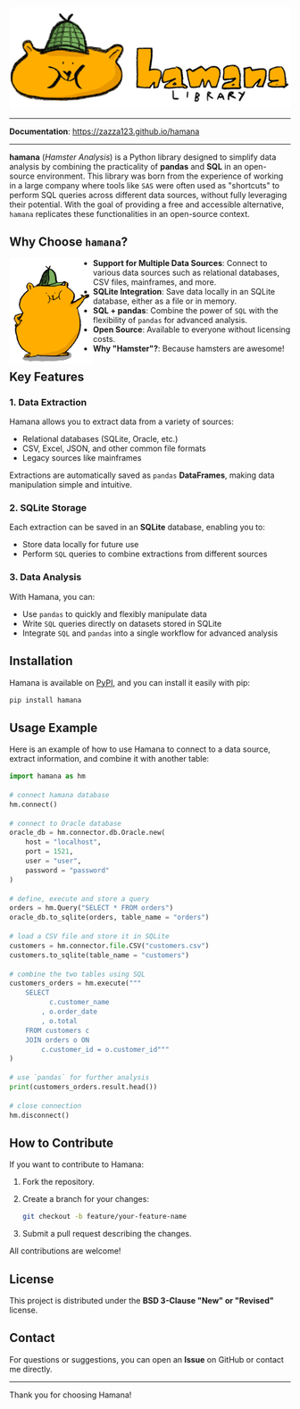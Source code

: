 <p align="center">
    <a href="https://zazza123.github.io/hamana">
        <img src="https://raw.githubusercontent.com/zazza123/hamana/main/docs/config/images/hamana-home.png" alt="hamana" width="600px" class="readme">
    </a>
</p>

---

<p class="readme">
    <b>Documentation</b>: <a href="https://zazza123.github.io/hamana">https://zazza123.github.io/hamana</a>
</p>
<hr class="readme">

**hamana** (*Hamster Analysis*) is a Python library designed to simplify data analysis by combining the practicality of **pandas** and **SQL** in an open-source environment. This library was born from the experience of working in a large company where tools like `SAS` were often used as "shortcuts" to perform SQL queries across different data sources, without fully leveraging their potential. With the goal of providing a free and accessible alternative, `hamana` replicates these functionalities in an open-source context.

## Why Choose `hamana`?

<img align="left" width="150" alt="Hamana Explain" src="config/images/hamana-explain.png">

- **Support for Multiple Data Sources**: Connect to various data sources such as relational databases, CSV files, mainframes, and more.
- **SQLite Integration**: Save data locally in an SQLite database, either as a file or in memory.
- **SQL + pandas**: Combine the power of `SQL` with the flexibility of `pandas` for advanced analysis.
- **Open Source**: Available to everyone without licensing costs.
- **Why "Hamster"?**: Because hamsters are awesome!

## Key Features

### 1. Data Extraction

Hamana allows you to extract data from a variety of sources:

- Relational databases (SQLite, Oracle, etc.)
- CSV, Excel, JSON, and other common file formats
- Legacy sources like mainframes

Extractions are automatically saved as `pandas` **DataFrames**, making data manipulation simple and intuitive.

### 2. SQLite Storage

Each extraction can be saved in an **SQLite** database, enabling you to:

- Store data locally for future use
- Perform `SQL` queries to combine extractions from different sources

### 3. Data Analysis

With Hamana, you can:

- Use `pandas` to quickly and flexibly manipulate data
- Write `SQL` queries directly on datasets stored in SQLite
- Integrate `SQL` and `pandas` into a single workflow for advanced analysis

## Installation

Hamana is available on [PyPI](https://pypi.org/project/hamana/), and you can install it easily with pip:

```bash
pip install hamana
```

## Usage Example

Here is an example of how to use Hamana to connect to a data source, extract information, and combine it with another table:

```python
import hamana as hm

# connect hamana database
hm.connect()

# connect to Oracle database
oracle_db = hm.connector.db.Oracle.new(
    host = "localhost",
    port = 1521,
    user = "user",
    password = "password"
)

# define, execute and store a query
orders = hm.Query("SELECT * FROM orders")
oracle_db.to_sqlite(orders, table_name = "orders")

# load a CSV file and store it in SQLite
customers = hm.connector.file.CSV("customers.csv")
customers.to_sqlite(table_name = "customers")

# combine the two tables using SQL
customers_orders = hm.execute("""
    SELECT
          c.customer_name
        , o.order_date
        , o.total
    FROM customers c
    JOIN orders o ON
        c.customer_id = o.customer_id"""
)

# use `pandas` for further analysis
print(customers_orders.result.head())

# close connection
hm.disconnect()
```

## How to Contribute

If you want to contribute to Hamana:

1. Fork the repository.
2. Create a branch for your changes:

    ```bash
    git checkout -b feature/your-feature-name
    ```

3. Submit a pull request describing the changes.

All contributions are welcome!

## License

This project is distributed under the **BSD 3-Clause "New" or "Revised"** license.

## Contact

For questions or suggestions, you can open an **Issue** on GitHub or contact me directly.

---
Thank you for choosing Hamana!
